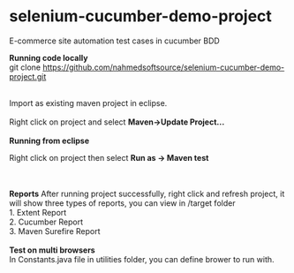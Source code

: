 # selenium-cucumber-demo-project
E-commerce site automation test cases in cucumber BDD

<b>Running code locally</b><br>
git clone https://github.com/nahmedsoftsource/selenium-cucumber-demo-project.git

<br>
Import as existing maven project in eclipse. 
<br>
<br>
Right click on project  and select <b>Maven->Update Project...</b>

<br>
<br>
<b>Running from eclipse</b>
<br>

Right click on project then select <b>Run as -> Maven test</b> 

<br>
<br>
<b>Reports</b>
After running project successfully, right click and refresh project, it will show three types of reports, you can view in /target folder
<br>
1. Extent Report <br>
2. Cucumber Report <br>
3. Maven Surefire Report

<br>
<br>
<b>Test on multi browsers </b>
<br>
In Constants.java file in utilities folder, you can define brower to run with.


